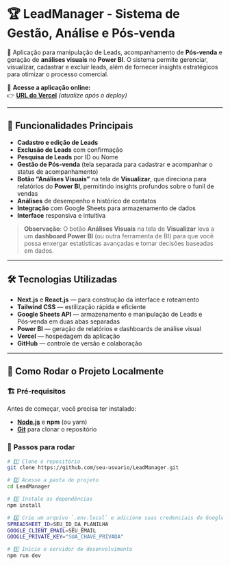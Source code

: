 # 🏆 LeadManager - Sistema de Gestão, Análise e Pós‑venda

🚀 Aplicação para manipulação de Leads, acompanhamento de **Pós‑venda** e geração de **análises visuais** no **Power BI**. O sistema permite gerenciar, visualizar, cadastrar e excluir leads, além de fornecer insights estratégicos para otimizar o processo comercial.

🔗 **Acesse a aplicação online:**  
👉 **[URL do Vercel](https://sym.devrod.com.br/)** _(atualize após o deploy)_

---

## 📌 Funcionalidades Principais

- **Cadastro e edição de Leads**  
- **Exclusão de Leads** com confirmação  
- **Pesquisa de Leads** por ID ou Nome  
- **Gestão de Pós‑venda** (tela separada para cadastrar e acompanhar o status de acompanhamento)  
- **Botão “Análises Visuais”** na tela de **Visualizar**, que direciona para relatórios do **Power BI**, permitindo insights profundos sobre o funil de vendas  
- **Análises** de desempenho e histórico de contatos  
- **Integração** com Google Sheets para armazenamento de dados  
- **Interface** responsiva e intuitiva  

> **Observação**: O botão **Análises Visuais** na tela de **Visualizar** leva a um **dashboard Power BI** (ou outra ferramenta de BI) para que você possa enxergar estatísticas avançadas e tomar decisões baseadas em dados.

---

## 🛠️ Tecnologias Utilizadas

- **Next.js** e **React.js** — para construção da interface e roteamento  
- **Tailwind CSS** — estilização rápida e eficiente  
- **Google Sheets API** — armazenamento e manipulação de Leads e Pós‑venda em duas abas separadas  
- **Power BI** — geração de relatórios e dashboards de análise visual  
- **Vercel** — hospedagem da aplicação  
- **GitHub** — controle de versão e colaboração  

---

## 🔧 Como Rodar o Projeto Localmente

### 🏗️ **Pré-requisitos**
Antes de começar, você precisa ter instalado:
- **[Node.js](https://nodejs.org/)** e **npm** (ou yarn)
- **[Git](https://git-scm.com/)** para clonar o repositório

### 🚀 **Passos para rodar**

```bash
# 1️⃣ Clone o repositório
git clone https://github.com/seu-usuario/LeadManager.git

# 2️⃣ Acesse a pasta do projeto
cd LeadManager

# 3️⃣ Instale as dependências
npm install

# 4️⃣ Crie um arquivo `.env.local` e adicione suas credenciais do Google Sheets
SPREADSHEET_ID=SEU_ID_DA_PLANILHA
GOOGLE_CLIENT_EMAIL=SEU_EMAIL
GOOGLE_PRIVATE_KEY="SUA_CHAVE_PRIVADA"

# 5️⃣ Inicie o servidor de desenvolvimento
npm run dev
